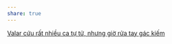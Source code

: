 ```yaml
---
share: true
---
```

[Valar cứu rất nhiều ca tự tử, nhưng giờ rửa tay gác kiếm](./Valar%20c%E1%BB%A9u%20r%E1%BA%A5t%20nhi%E1%BB%81u%20ca%20t%E1%BB%B1%20t%E1%BB%AD,%20nh%C6%B0ng%20gi%E1%BB%9D%20r%E1%BB%ADa%20tay%20g%C3%A1c%20ki%E1%BA%BFm.md)
